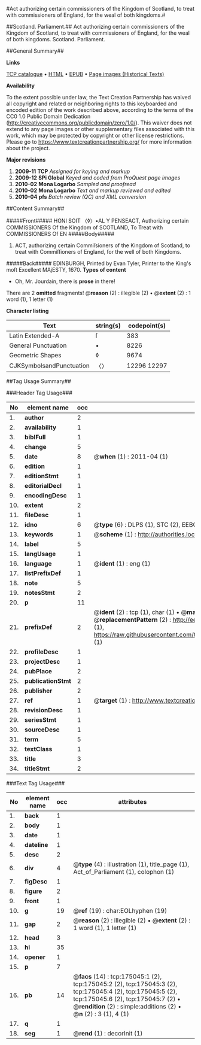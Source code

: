 #Act authorizing certain commissioners of the Kingdom of Scotland, to treat with commissioners of England, for the weal of both kingdoms.#

##Scotland. Parliament.##
Act authorizing certain commissioners of the Kingdom of Scotland, to treat with commissioners of England, for the weal of both kingdoms.
Scotland. Parliament.

##General Summary##

**Links**

[TCP catalogue](http://www.ota.ox.ac.uk/tcp/)  • 
[HTML](http://tei.it.ox.ac.uk/tcp/Texts-HTML/free/B05/B05168.html)  • 
[EPUB](http://tei.it.ox.ac.uk/tcp/Texts-EPUB/free/B05/B05168.epub) • 
[Page images (Historical Texts)](https://historicaltexts.jisc.ac.uk/eebo-51784639e)

**Availability**

To the extent possible under law, the Text Creation Partnership has waived all copyright and related or neighboring rights to this keyboarded and encoded edition of the work described above, according to the terms of the CC0 1.0 Public Domain Dedication (http://creativecommons.org/publicdomain/zero/1.0/). This waiver does not extend to any page images or other supplementary files associated with this work, which may be protected by copyright or other license restrictions. Please go to https://www.textcreationpartnership.org/ for more information about the project.

**Major revisions**

1. __2009-11__ __TCP__ *Assigned for keying and markup*
1. __2009-12__ __SPi Global__ *Keyed and coded from ProQuest page images*
1. __2010-02__ __Mona Logarbo__ *Sampled and proofread*
1. __2010-02__ __Mona Logarbo__ *Text and markup reviewed and edited*
1. __2010-04__ __pfs__ *Batch review (QC) and XML conversion*

##Content Summary##

#####Front#####
HONI SOIT 〈◊〉•AL Y PENSEACT, Authorizing certain COMMISSIONERS Of the Kingdom of SCOTLAND, To Treat with COMMISSIONERS Of EN
#####Body#####

1. ACT, authorizing certain Commiſsioners of the Kingdom of Scotland, to treat with Commiſſioners of England, for the well of both Kingdoms.

#####Back#####
EDINBURGH, Printed by Evan Tyler, Printer to the King's moſt Excellent MAjESTY, 1670.
**Types of content**

  * Oh, Mr. Jourdain, there is **prose** in there!

There are 2 **omitted** fragments! 
 @__reason__ (2) : illegible (2)  •  @__extent__ (2) : 1 word (1), 1 letter (1)

**Character listing**


|Text|string(s)|codepoint(s)|
|---|---|---|
|Latin Extended-A|ſ|383|
|General Punctuation|•|8226|
|Geometric Shapes|◊|9674|
|CJKSymbolsandPunctuation|〈〉|12296 12297|

##Tag Usage Summary##

###Header Tag Usage###

|No|element name|occ|attributes|
|---|---|---|---|
|1.|__author__|2||
|2.|__availability__|1||
|3.|__biblFull__|1||
|4.|__change__|5||
|5.|__date__|8| @__when__ (1) : 2011-04 (1)|
|6.|__edition__|1||
|7.|__editionStmt__|1||
|8.|__editorialDecl__|1||
|9.|__encodingDesc__|1||
|10.|__extent__|2||
|11.|__fileDesc__|1||
|12.|__idno__|6| @__type__ (6) : DLPS (1), STC (2), EEBO-CITATION (1), OCLC (1), VID (1)|
|13.|__keywords__|1| @__scheme__ (1) : http://authorities.loc.gov/ (1)|
|14.|__label__|5||
|15.|__langUsage__|1||
|16.|__language__|1| @__ident__ (1) : eng (1)|
|17.|__listPrefixDef__|1||
|18.|__note__|5||
|19.|__notesStmt__|2||
|20.|__p__|11||
|21.|__prefixDef__|2| @__ident__ (2) : tcp (1), char (1)  •  @__matchPattern__ (2) : ([0-9\-]+):([0-9IVX]+) (1), (.+) (1)  •  @__replacementPattern__ (2) : http://eebo.chadwyck.com/downloadtiff?vid=$1&page=$2 (1), https://raw.githubusercontent.com/textcreationpartnership/Texts/master/tcpchars.xml#$1 (1)|
|22.|__profileDesc__|1||
|23.|__projectDesc__|1||
|24.|__pubPlace__|2||
|25.|__publicationStmt__|2||
|26.|__publisher__|2||
|27.|__ref__|1| @__target__ (1) : http://www.textcreationpartnership.org/docs/. (1)|
|28.|__revisionDesc__|1||
|29.|__seriesStmt__|1||
|30.|__sourceDesc__|1||
|31.|__term__|5||
|32.|__textClass__|1||
|33.|__title__|3||
|34.|__titleStmt__|2||


###Text Tag Usage###

|No|element name|occ|attributes|
|---|---|---|---|
|1.|__back__|1||
|2.|__body__|1||
|3.|__date__|1||
|4.|__dateline__|1||
|5.|__desc__|2||
|6.|__div__|4| @__type__ (4) : illustration (1), title_page (1), Act_of_Parliament (1), colophon (1)|
|7.|__figDesc__|1||
|8.|__figure__|2||
|9.|__front__|1||
|10.|__g__|19| @__ref__ (19) : char:EOLhyphen (19)|
|11.|__gap__|2| @__reason__ (2) : illegible (2)  •  @__extent__ (2) : 1 word (1), 1 letter (1)|
|12.|__head__|3||
|13.|__hi__|35||
|14.|__opener__|1||
|15.|__p__|7||
|16.|__pb__|14| @__facs__ (14) : tcp:175045:1 (2), tcp:175045:2 (2), tcp:175045:3 (2), tcp:175045:4 (2), tcp:175045:5 (2), tcp:175045:6 (2), tcp:175045:7 (2)  •  @__rendition__ (2) : simple:additions (2)  •  @__n__ (2) : 3 (1), 4 (1)|
|17.|__q__|1||
|18.|__seg__|1| @__rend__ (1) : decorInit (1)|
